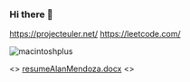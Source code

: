 ### Hi there 👋
https://projecteuler.net/
https://leetcode.com/


![macintoshplus](https://user-images.githubusercontent.com/75819639/185818890-c1a82547-d483-43a1-88c0-8667070aa0ea.gif)



<> [resumeAlanMendoza.docx](https://github.com/ProTamLan/ProTamLan/files/9825492/resumeAlanMendoza.docx) <>
